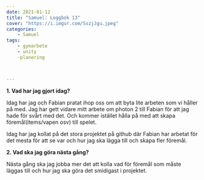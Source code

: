 ```yaml
---
date: 2021-01-12
title: "Samuel: Loggbok 13"
cover: "https://i.imgur.com/SszjJgu.jpeg"
categories: 
    - Samuel
tags:
    - gymarbete
    - unity
    -planering



---
```


**1. Vad har jag gjort idag?**

Idag har jag och Fabian pratat ihop oss om att byta lite arbeten som vi håller på med. Jag har gett vidare mitt arbete om photon 2 till Fabian för att jag hade för svårt med det. Och kommer istället hålla på med att skapa föremål(items/vapen osv) till spelet. 

Idag har jag kollat på det stora projektet på github där Fabian har arbetat för det mesta för att se var och hur jag ska lägga till och skapa fler föremål.

**2. Vad ska jag göra nästa gång?**

Nästa gång ska jag jobba mer det att kolla vad för föremål som måste läggas till och hur jag ska göra det smidigast i projektet.
